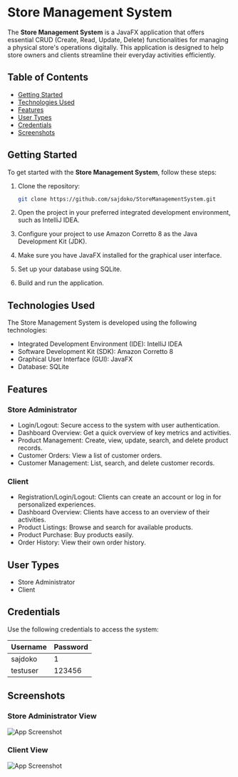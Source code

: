 # Store Management System

The **Store Management System** is a JavaFX application that offers essential CRUD (Create, Read, Update, Delete) functionalities for managing a physical store's operations digitally. This application is designed to help store owners and clients streamline their everyday activities efficiently.

## Table of Contents

- [Getting Started](#getting-started)
- [Technologies Used](#technologies-used)
- [Features](#features)
- [User Types](#user-types)
- [Credentials](#credentials)
- [Screenshots](#screenshots)

## Getting Started

To get started with the **Store Management System**, follow these steps:

1. Clone the repository:

   ```bash
   git clone https://github.com/sajdoko/StoreManagementSystem.git
   ```
2. Open the project in your preferred integrated development environment, such as IntelliJ IDEA.
3. Configure your project to use Amazon Corretto 8 as the Java Development Kit (JDK).
4. Make sure you have JavaFX installed for the graphical user interface.
5. Set up your database using SQLite.
6. Build and run the application.

## Technologies Used

The Store Management System is developed using the following technologies:
* Integrated Development Environment (IDE): IntelliJ IDEA
* Software Development Kit (SDK): Amazon Corretto 8
* Graphical User Interface (GUI): JavaFX
* Database: SQLite

## Features

### Store Administrator

* Login/Logout: Secure access to the system with user authentication.
* Dashboard Overview: Get a quick overview of key metrics and activities.
* Product Management: Create, view, update, search, and delete product records.
* Customer Orders: View a list of customer orders.
* Customer Management: List, search, and delete customer records.

### Client

* Registration/Login/Logout: Clients can create an account or log in for personalized experiences.
* Dashboard Overview: Clients have access to an overview of their activities.
* Product Listings: Browse and search for available products.
* Product Purchase: Buy products easily.
* Order History: View their own order history.

## User Types
* Store Administrator
* Client

## Credentials
Use the following credentials to access the system:

| Username     | Password          |
| -------- | -------------- |
| sajdoko | 1 |
| testuser | 123456 |

## Screenshots

<!-- Screenshots -->
### Store Administrator View
![App Screenshot](https://raw.githubusercontent.com/sajdoko/StoreManager/main/screenshots/4.admin-products.png?token=ACDTDGFEUY5BEIVNHNBZR5TAGASZS)

### Client View
![App Screenshot](https://raw.githubusercontent.com/sajdoko/StoreManager/main/screenshots/8.customer-products.png?token=ACDTDGGCSLMOLIFLLNNXNW3AGAS4S)
